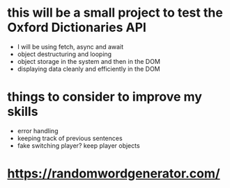 # this will be a small project to test the Oxford Dictionaries API

- I will be using fetch, async and await
- object destructuring and looping
- object storage in the system and then in the DOM
- displaying data cleanly and efficiently in the DOM

# things to consider to improve my skills

- error handling
- keeping track of previous sentences
- fake switching player? keep player objects

# https://randomwordgenerator.com/
